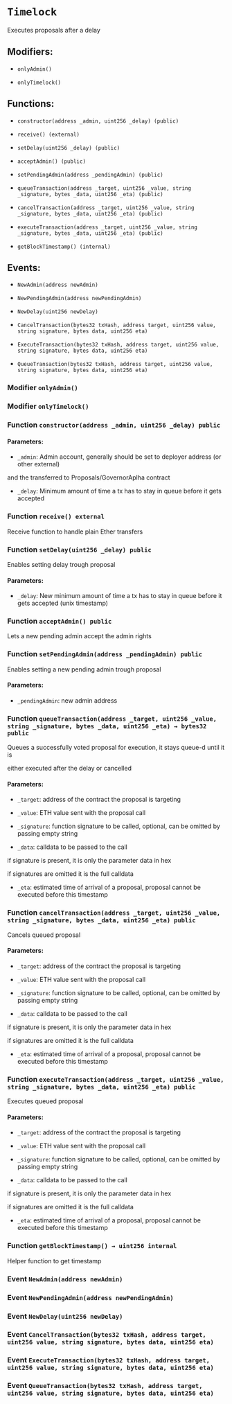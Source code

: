 # `Timelock`

Executes proposals after a delay

## Modifiers:

- `onlyAdmin()`

- `onlyTimelock()`

## Functions:

- `constructor(address _admin, uint256 _delay) (public)`

- `receive() (external)`

- `setDelay(uint256 _delay) (public)`

- `acceptAdmin() (public)`

- `setPendingAdmin(address _pendingAdmin) (public)`

- `queueTransaction(address _target, uint256 _value, string _signature, bytes _data, uint256 _eta) (public)`

- `cancelTransaction(address _target, uint256 _value, string _signature, bytes _data, uint256 _eta) (public)`

- `executeTransaction(address _target, uint256 _value, string _signature, bytes _data, uint256 _eta) (public)`

- `getBlockTimestamp() (internal)`

## Events:

- `NewAdmin(address newAdmin)`

- `NewPendingAdmin(address newPendingAdmin)`

- `NewDelay(uint256 newDelay)`

- `CancelTransaction(bytes32 txHash, address target, uint256 value, string signature, bytes data, uint256 eta)`

- `ExecuteTransaction(bytes32 txHash, address target, uint256 value, string signature, bytes data, uint256 eta)`

- `QueueTransaction(bytes32 txHash, address target, uint256 value, string signature, bytes data, uint256 eta)`

### Modifier `onlyAdmin()`

### Modifier `onlyTimelock()`

### Function `constructor(address _admin, uint256 _delay) public`

#### Parameters:

- `_admin`: Admin account, generally should be set to deployer address (or other external)

and the transferred to Proposals/GovernorAplha contract

- `_delay`: Minimum amount of time a tx has to stay in queue before it gets accepted

### Function `receive() external`

Receive function to handle plain Ether transfers

### Function `setDelay(uint256 _delay) public`

Enables setting delay trough proposal

#### Parameters:

- `_delay`: New minimum amount of time a tx has to stay in queue before it gets accepted (unix timestamp)

### Function `acceptAdmin() public`

Lets a new pending admin accept the admin rights

### Function `setPendingAdmin(address _pendingAdmin) public`

Enables setting a new pending admin trough proposal

#### Parameters:

- `_pendingAdmin`: new admin address

### Function `queueTransaction(address _target, uint256 _value, string _signature, bytes _data, uint256 _eta) → bytes32 public`

Queues a successfully voted proposal for execution, it stays queue-d until it is

either executed after the delay or cancelled

#### Parameters:

- `_target`: address of the contract the proposal is targeting

- `_value`: ETH value sent with the proposal call

- `_signature`: function signature to be called, optional, can be omitted by passing empty string

- `_data`: calldata to be passed to the call

if signature is present, it is only the parameter data in hex

if signatures are omitted it is the full calldata

- `_eta`: estimated time of arrival of a proposal, proposal cannot be executed before this timestamp

### Function `cancelTransaction(address _target, uint256 _value, string _signature, bytes _data, uint256 _eta) public`

Cancels queued proposal

#### Parameters:

- `_target`: address of the contract the proposal is targeting

- `_value`: ETH value sent with the proposal call

- `_signature`: function signature to be called, optional, can be omitted by passing empty string

- `_data`: calldata to be passed to the call

if signature is present, it is only the parameter data in hex

if signatures are omitted it is the full calldata

- `_eta`: estimated time of arrival of a proposal, proposal cannot be executed before this timestamp

### Function `executeTransaction(address _target, uint256 _value, string _signature, bytes _data, uint256 _eta) public`

Executes queued proposal

#### Parameters:

- `_target`: address of the contract the proposal is targeting

- `_value`: ETH value sent with the proposal call

- `_signature`: function signature to be called, optional, can be omitted by passing empty string

- `_data`: calldata to be passed to the call

if signature is present, it is only the parameter data in hex

if signatures are omitted it is the full calldata

- `_eta`: estimated time of arrival of a proposal, proposal cannot be executed before this timestamp

### Function `getBlockTimestamp() → uint256 internal`

Helper function to get timestamp

### Event `NewAdmin(address newAdmin)`

### Event `NewPendingAdmin(address newPendingAdmin)`

### Event `NewDelay(uint256 newDelay)`

### Event `CancelTransaction(bytes32 txHash, address target, uint256 value, string signature, bytes data, uint256 eta)`

### Event `ExecuteTransaction(bytes32 txHash, address target, uint256 value, string signature, bytes data, uint256 eta)`

### Event `QueueTransaction(bytes32 txHash, address target, uint256 value, string signature, bytes data, uint256 eta)`
